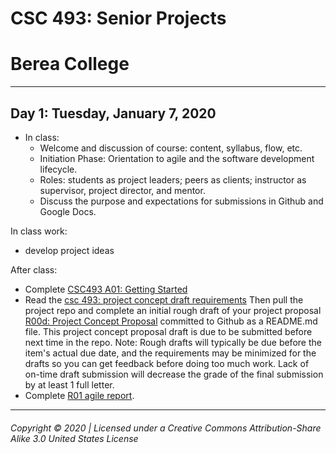 # CSC 493: Senior Projects
# Berea College
---

## Day 1: Tuesday, January 7, 2020
- In class:
  - Welcome and discussion of course: content, syllabus, flow, etc.
  - Initiation Phase: Orientation to agile and the software development lifecycle.
  - Roles: students as project leaders; peers as clients; instructor as supervisor, project director, and mentor.
  - Discuss the purpose and expectations for submissions in Github and Google Docs.

In class work:
  - develop project ideas

After class:
  - Complete [CSC493 A01: Getting Started](https://docs.google.com/document/d/1SZWTgztj3zh1ovlwwMCiDxT27XoOkNd0rxAeWDJcIRc/edit?usp=sharing)
  - Read the [csc 493: project concept draft requirements](r0d-project-concept-draft.md) Then pull the project repo and complete an initial rough draft of your project proposal [R00d: Project Concept Proposal](r0d-project-concept-draft.md) committed to Github as a README.md file. This project concept proposal draft is due to be submitted before next time in the repo. Note: Rough drafts will typically be due before the item's actual due date, and the requirements may be minimized for the drafts so you can get feedback before doing too much work. Lack of on-time draft submission will decrease the grade of the final submission by at least 1 full letter.
  - Complete [R01 agile report](https://docs.google.com/document/d/1MP8s17cSs_KLBSb_gfXTq6zWqbFr-xXDmI6D8QeeEnQ/edit?usp=sharing).

---
###### Copyright © 2020 | Licensed under a Creative Commons Attribution-Share Alike 3.0 United States License
